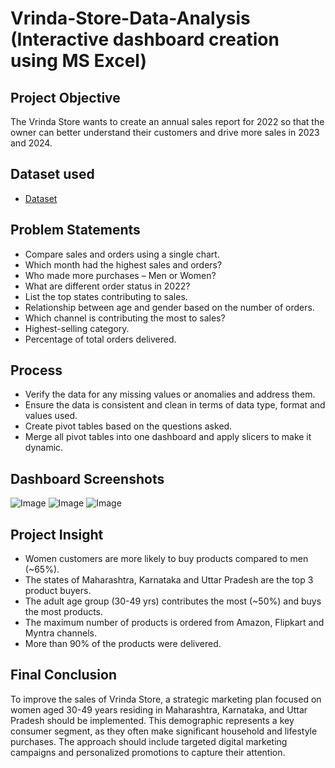 # Vrinda-Store-Data-Analysis (Interactive dashboard creation using MS Excel)
## Project Objective
The Vrinda Store wants to create an annual sales report for 2022 so that the owner can better understand their customers and drive more sales in 2023 and 2024.

## Dataset used
- <a href="https://github.com/ritikbh193/Data-Analysis-Dashboard/blob/main/Vrinda%20Data%20Analysis2.xlsx">Dataset</a>

## Problem Statements
- Compare sales and orders using a single chart.
- Which month had the highest sales and orders?
- Who made more purchases – Men or Women?
- What are different order status in 2022?
- List the top states contributing to sales.
- Relationship between age and gender based on the number of orders.
- Which channel is contributing the most to sales?
- Highest-selling category.
- Percentage of total orders delivered.

## Process
- Verify the data for any missing values or anomalies and address them.
- Ensure the data is consistent and clean in terms of data type, format and values used.
- Create pivot tables based on the questions asked.
- Merge all pivot tables into one dashboard and apply slicers to make it dynamic.

## Dashboard Screenshots

![Image](https://github.com/user-attachments/assets/eaa63b94-b43b-4486-9363-86499917fec4)
![Image](https://github.com/user-attachments/assets/b09e3e79-219f-4c3a-9982-476510f44685)
![Image](https://github.com/user-attachments/assets/df19a7e3-663a-4b57-b7ad-73f995249788)

## Project Insight
- Women customers are more likely to buy products compared to men (~65%).
- The states of Maharashtra, Karnataka and Uttar Pradesh are the top 3 product buyers.
- The adult age group (30-49 yrs) contributes the most (~50%) and buys the most products.
- The maximum number of products is ordered from Amazon, Flipkart and Myntra channels.
- More than 90% of the products were delivered.

## Final Conclusion
To improve the sales of Vrinda Store, a strategic marketing plan focused on women aged 30-49 years residing in Maharashtra, Karnataka, and Uttar Pradesh should be implemented. This demographic represents a key consumer segment, as they often make significant household and lifestyle purchases. The approach should include targeted digital marketing campaigns and personalized promotions to capture their attention.
